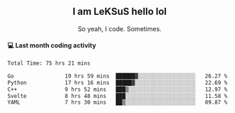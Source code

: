 <h2 align="center">I am LeKSuS hello lol</h2>
<p align="center">So yeah, I code. Sometimes.</p>

#### :computer: Last month coding activity
<!--START_SECTION:waka-->

```txt
Total Time: 75 hrs 21 mins

Go                19 hrs 59 mins  ██████▓░░░░░░░░░░░░░░░░░░   26.27 %
Python            17 hrs 16 mins  █████▓░░░░░░░░░░░░░░░░░░░   22.69 %
C++               9 hrs 52 mins   ███▒░░░░░░░░░░░░░░░░░░░░░   12.97 %
Svelte            8 hrs 48 mins   ███░░░░░░░░░░░░░░░░░░░░░░   11.58 %
YAML              7 hrs 30 mins   ██▒░░░░░░░░░░░░░░░░░░░░░░   09.87 %
```

<!--END_SECTION:waka-->
